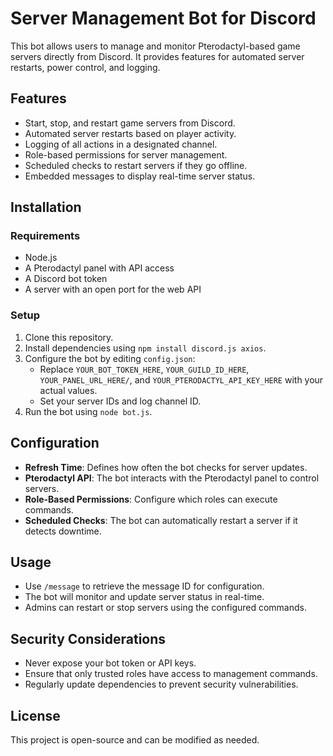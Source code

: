 # Server Management Bot for Discord

This bot allows users to manage and monitor Pterodactyl-based game servers directly from Discord. It provides features for automated server restarts, power control, and logging.

## Features
- Start, stop, and restart game servers from Discord.
- Automated server restarts based on player activity.
- Logging of all actions in a designated channel.
- Role-based permissions for server management.
- Scheduled checks to restart servers if they go offline.
- Embedded messages to display real-time server status.

## Installation
### Requirements
- Node.js
- A Pterodactyl panel with API access
- A Discord bot token
- A server with an open port for the web API

### Setup
1. Clone this repository.
2. Install dependencies using `npm install discord.js axios`.
3. Configure the bot by editing `config.json`:
   - Replace `YOUR_BOT_TOKEN_HERE`, `YOUR_GUILD_ID_HERE`, `YOUR_PANEL_URL_HERE/`, and `YOUR_PTERODACTYL_API_KEY_HERE` with your actual values.
   - Set your server IDs and log channel ID.
4. Run the bot using `node bot.js`.

## Configuration
- **Refresh Time**: Defines how often the bot checks for server updates.
- **Pterodactyl API**: The bot interacts with the Pterodactyl panel to control servers.
- **Role-Based Permissions**: Configure which roles can execute commands.
- **Scheduled Checks**: The bot can automatically restart a server if it detects downtime.

## Usage
- Use `/message` to retrieve the message ID for configuration.
- The bot will monitor and update server status in real-time.
- Admins can restart or stop servers using the configured commands.

## Security Considerations
- Never expose your bot token or API keys.
- Ensure that only trusted roles have access to management commands.
- Regularly update dependencies to prevent security vulnerabilities.

## License
This project is open-source and can be modified as needed.

